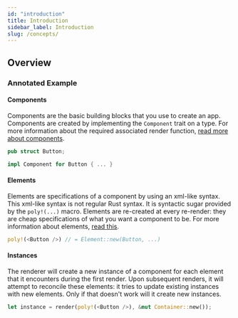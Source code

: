 ```yaml
---
id: "introduction"
title: Introduction
sidebar_label: Introduction
slug: /concepts/
---
```


## Overview

### Annotated Example

#### Components

Components are the basic building blocks that you use to create an app.
Components are created by implementing the `Component` trait on a type. For
more information about the required associated render function,
[read more about components](./components).

```rust title="component.rs"
pub struct Button;

impl Component for Button { ... }
```

#### Elements

Elements are specifications of a component by using an xml-like syntax. This
xml-like syntax is not regular Rust syntax. It is syntactic sugar provided by
the `poly!(...)` macro. Elements are re-created at every re-render: they are
cheap specifications of what you want a component to be. For more information
about elements, [read this](./elements).

```rust title="element.rs"
poly!(<Button />) // = Element::new(Button, ...)
```

#### Instances

The renderer will create a new instance of a component for each element that it
encounters during the first render. Upon subsequent renders, it will attempt to
reconcile these elements: it tries to update existing instances with new
elements. Only if that doesn't work will it create new instances.

```rust title="instance.rs"
let instance = render(poly!(<Button />), &mut Container::new());
```